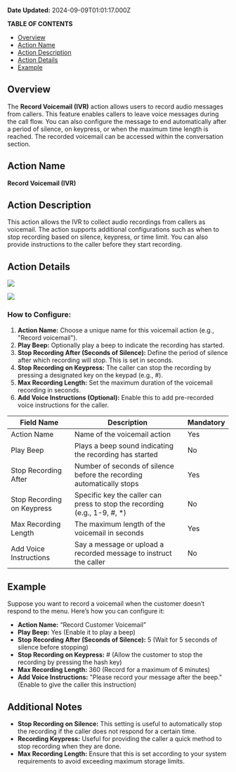 **Date Updated:** 2024-09-09T01:01:17.000Z

**TABLE OF CONTENTS**

* [Overview](#Overview)
* [Action Name](#Action-Name)
* [Action Description](#Action-Description)
* [Action Details](#Action-Details)
* [Example](#Example)

##   

## Overview

The **Record Voicemail (IVR)** action allows users to record audio messages from callers. This feature enables callers to leave voice messages during the call flow. You can also configure the message to end automatically after a period of silence, on keypress, or when the maximum time length is reached. The recorded voicemail can be accessed within the conversation section.

  
## Action Name

**Record Voicemail (IVR)**

  
## Action Description

This action allows the IVR to collect audio recordings from callers as voicemail. The action supports additional configurations such as when to stop recording based on silence, keypress, or time limit. You can also provide instructions to the caller before they start recording.

  
## Action Details

[![](https://s3.amazonaws.com/cdn.freshdesk.com/data/helpdesk/attachments/production/155032468108/original/GV9HD1jqFuQsW1h8MADN-2tzB9-6iTJGGw.png?1725823639)](https://help.gohighlevel.com/en/support/solutions/articles/155000003372-workflow-action-ivr-end-call)

![](https://s3.amazonaws.com/cdn.freshdesk.com/data/helpdesk/attachments/production/155032468111/original/lTXQBsegzr59AJicaT9O7cKiK50k0i07pA.png?1725823666)

### How to Configure:

1. **Action Name:** Choose a unique name for this voicemail action (e.g., "Record voicemail").
2. **Play Beep:** Optionally play a beep to indicate the recording has started.
3. **Stop Recording After (Seconds of Silence):** Define the period of silence after which recording will stop. This is set in seconds.
4. **Stop Recording on Keypress:** The caller can stop the recording by pressing a designated key on the keypad (e.g., #).
5. **Max Recording Length:** Set the maximum duration of the voicemail recording in seconds.
6. **Add Voice Instructions (Optional):** Enable this to add pre-recorded voice instructions for the caller.

  
| Field Name                 | Description                                                                | Mandatory |
| -------------------------- | -------------------------------------------------------------------------- | --------- |
| Action Name                | Name of the voicemail action                                               | Yes       |
| Play Beep                  | Plays a beep sound indicating the recording has started                    | No        |
| Stop Recording After       | Number of seconds of silence before the recording automatically stops      | Yes       |
| Stop Recording on Keypress | Specific key the caller can press to stop the recording (e.g., 1-9, #, \*) | No        |
| Max Recording Length       | The maximum length of the voicemail in seconds                             | Yes       |
| Add Voice Instructions     | Say a message or upload a recorded message to instruct the caller          | No        |

  
## Example

Suppose you want to record a voicemail when the customer doesn’t respond to the menu. Here’s how you can configure it:

* **Action Name:** “Record Customer Voicemail”
* **Play Beep:** Yes (Enable it to play a beep)
* **Stop Recording After (Seconds of Silence):** 5 (Wait for 5 seconds of silence before stopping)
* **Stop Recording on Keypress:** \# (Allow the customer to stop the recording by pressing the hash key)
* **Max Recording Length:** 360 (Record for a maximum of 6 minutes)
* **Add Voice Instructions:** "Please record your message after the beep." (Enable to give the caller this instruction)

  
## Additional Notes

* **Stop Recording on Silence:** This setting is useful to automatically stop the recording if the caller does not respond for a certain time.
* **Recording Keypress:** Useful for providing the caller a quick method to stop recording when they are done.
* **Max Recording Length:** Ensure that this is set according to your system requirements to avoid exceeding maximum storage limits.